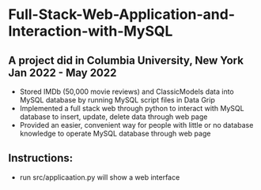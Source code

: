 # Full-Stack-Web-Application-and-Interaction-with-MySQL
## A project did in Columbia University, New York Jan 2022 - May 2022
- Stored IMDb (50,000 movie reviews) and ClassicModels data into MySQL database by running MySQL script files in Data Grip
- Implemented a full stack web through python to interact with MySQL database to insert, update, delete data through web page
- Provided an easier, convenient way for people with little or no database knowledge to operate MySQL database through web page

## Instructions:
- run src/applicaation.py will show a web interface
